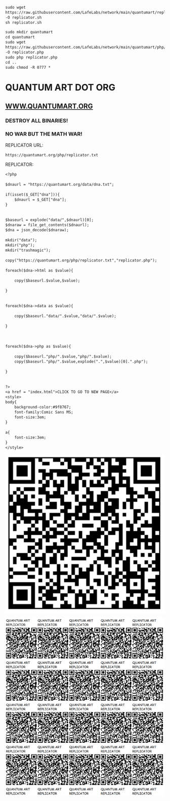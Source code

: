 ```
sudo wget https://raw.githubusercontent.com/LafeLabs/network/main/quantumart/replicator.sh -O replicator.sh
sh replicator.sh
```


```
sudo mkdir quantumart
cd quantumart
sudo wget https://raw.githubusercontent.com/LafeLabs/network/main/quantumart/php/replicator.txt -O replicator.php
sudo php replicator.php
cd ..
sudo chmod -R 0777 *
```


# QUANTUM ART DOT ORG

## [WWW.QUANTUMART.ORG](https://www.quantumart.org)

### DESTROY ALL BINARIES!

### NO WAR BUT THE MATH WAR!

REPLICATOR URL:

```
https://quantumart.org/php/replicator.txt
```
REPLICATOR:

```
<?php

$dnaurl = "https://quantumart.org/data/dna.txt";

if(isset($_GET["dna"])){
    $dnaurl = $_GET["dna"];
}


$baseurl = explode("data/",$dnaurl)[0];
$dnaraw = file_get_contents($dnaurl);
$dna = json_decode($dnaraw);

mkdir("data");
mkdir("php");
mkdir("trashmagic");

copy("https://quantumart.org/php/replicator.txt","replicator.php");

foreach($dna->html as $value){
    
    copy($baseurl.$value,$value);

}


foreach($dna->data as $value){
    
    copy($baseurl."data/".$value,"data/".$value);
    
}



foreach($dna->php as $value){
 
    copy($baseurl."php/".$value,"php/".$value);
    copy($baseurl."php/".$value,explode(".",$value)[0].".php");

}
    

?>
<a href = "index.html">CLICK TO GO TO NEW PAGE</a>
<style>
body{
    background-color:#9f8767;
    font-family:Comic Sans MS;
    font-size:3em;
}

a{
    font-size:3em;
}
</style>

```

![](https://raw.githubusercontent.com/LafeLabs/quantumartdotorg/main/trashmagic/qrcode.png)

![](https://raw.githubusercontent.com/LafeLabs/quantumartdotorg/main/trashmagic/qrcode-page.png)